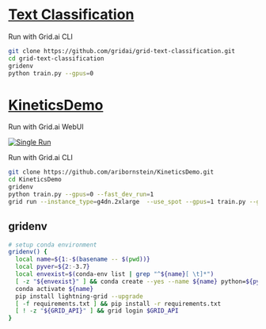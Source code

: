 
# [Text Classification](https://docs.grid.ai/examples/nlp/text-classification)

Run with Grid.ai CLI

```bash
git clone https://github.com/gridai/grid-text-classification.git
cd grid-text-classification
gridenv 
python train.py --gpus=0
```



# [KineticsDemo](https://docs.grid.ai/examples/vision/kinetics-video-classification)

Run with Grid.ai WebUI

[![Single Run](https://img.shields.io/badge/rid_AI-run-78FF96.svg?labelColor=black&logo=data:image/svg%2bxml;base64,PHN2ZyB3aWR0aD0iNDgiIGhlaWdodD0iNDgiIGZpbGw9Im5vbmUiIHhtbG5zPSJodHRwOi8vd3d3LnczLm9yZy8yMDAwL3N2ZyI+PHBhdGggZD0iTTEgMTR2MjBhMTQgMTQgMCAwMDE0IDE0aDlWMzYuOEgxMi42VjExaDIyLjV2N2gxMS4yVjE0QTE0IDE0IDAgMDAzMi40IDBIMTVBMTQgMTQgMCAwMDEgMTR6IiBmaWxsPSIjZmZmIi8+PHBhdGggZD0iTTM1LjIgNDhoMTEuMlYyNS41SDIzLjl2MTEuM2gxMS4zVjQ4eiIgZmlsbD0iI2ZmZiIvPjwvc3ZnPg==)](https://platform.grid.ai/#/runs?script=https://github.com/aribornstein/KineticsDemo/blob/8d4137f302d08ccc25286c49def65d8db8426243/train.py&cloud=grid&use_spot&instance=g4dn.2xlarge&accelerators=1&gpus=1&framework=lightning&script_args=train.py%20--gpus=1%20--fast_dev_run=1)

Run with Grid.ai CLI

```bash
git clone https://github.com/aribornstein/KineticsDemo.git
cd KineticsDemo
gridenv 
python train.py --gpus=0 --fast_dev_run=1
grid run --instance_type=g4dn.2xlarge  --use_spot --gpus=1 train.py --gpus=1 --fast_dev_run=1
```



## gridenv

``` bash
# setup conda environment
gridenv() {
  local name=${1:-$(basename -- $(pwd))}
  local pyver=${2:-3.7}
  local envexist=$(conda-env list | grep "^${name}[ \t]*")
  [ -z "${envexist}" ] && conda create --yes --name ${name} python=${pyver}
  conda activate ${name}
  pip install lightning-grid --upgrade
  [ -f requirements.txt ] && pip install -r requirements.txt
  [ ! -z "${GRID_API}" ] && grid login $GRID_API
}
```

